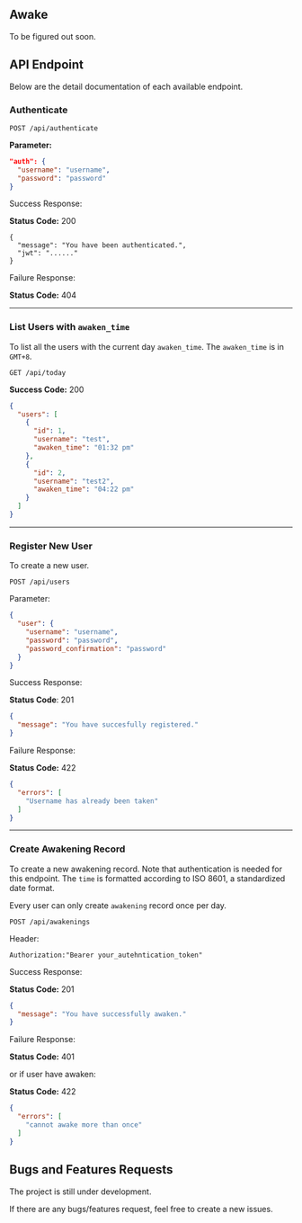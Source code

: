 ## Awake
To be figured out soon.

## API Endpoint
Below are the detail documentation of each available endpoint.

### Authenticate
```
POST /api/authenticate
```
**Parameter:**
```json
"auth": {
  "username": "username",
  "password": "password"
}
```
Success Response:

**Status Code:** 200

```
{
  "message": "You have been authenticated.",
  "jwt": "......"
}
```
Failure Response:

**Status Code:** 404

---
### List Users with `awaken_time`
To list all the users with the current day `awaken_time`. The `awaken_time` is in `GMT+8`.

```
GET /api/today
```
**Success Code:** 200
```json
{
  "users": [
    {
      "id": 1,
      "username": "test",
      "awaken_time": "01:32 pm"
    },
    {
      "id": 2,
      "username": "test2",
      "awaken_time": "04:22 pm"
    }
  ]
}
```

---
### Register New User
To create a new user.

```
POST /api/users
```
Parameter:
```json
{
  "user": {
    "username": "username",
    "password": "password",
    "password_confirmation": "password"
  }
}
```
Success Response:

**Status Code**: 201
```json
{
  "message": "You have succesfully registered."
}
```
Failure Response:

**Status Code:** 422
```json
{
  "errors": [
    "Username has already been taken"
  ]
}
```

---

### Create Awakening Record
To create a new awakening record. Note that authentication is needed for this endpoint. The `time` is formatted according to ISO 8601, a standardized date format.

Every user can only create `awakening` record once per day.
```
POST /api/awakenings
```
Header:
```
Authorization:"Bearer your_autehntication_token"
```
Success Response:

**Status Code:** 201

```json
{
  "message": "You have successfully awaken."
}
```
Failure Response:

**Status Code:** 401

or if user have awaken:

**Status Code:** 422
```json
{
  "errors": [
    "cannot awake more than once"
  ]
}
```


## Bugs and Features Requests
The project is still under development.

If there are any bugs/features request, feel free to create a new issues.
